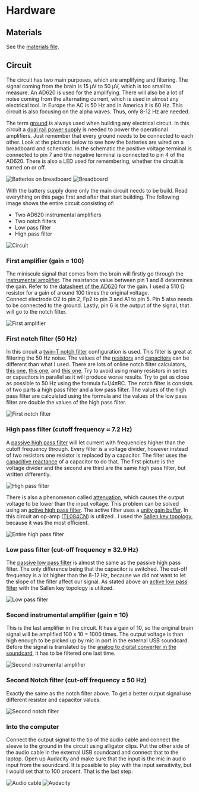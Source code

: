 # Hardware

## Materials
See the [materials file](materials.md).

## Circuit
The circuit has two main purposes, which are amplifying and filtering. The signal coming from the brain is 15 μV to 50 μV, which is too small to measure. An AD620 is used for the amplifying. There will also be a lot of noise coming from the alternating current, which is used in almost any electrical tool. In Europe the AC is 50 Hz and in America it is 60 Hz. This circuit is also focusing on the alpha waves. Thus, only 8-12 Hz are needed.

The term [ground](https://www.build-electronic-circuits.com/what-is-ground/) is always used when building any electrical circuit. In this circuit a [dual rail power supply](https://www.youtube.com/watch?v=jiWKQEOSgIs) is needed to power the operational amplifiers. Just remember that every ground needs to be connected to each other. Look at the pictures below to see how the batteries are wired on a breadboard and schematic. In the schematic the positive voltage terminal is connected to pin 7 and the negative terminal is connected to pin 4 of the AD620. There is also a LED used for remembering, whether the circuit is turned on or off. 

![Batteries on breadboard](../images/batteries_on_breadboard.png "Batteries on breadboard")
![Breadboard](../images/breadboard.jpg "Breadboard")

With the battery supply done only the main circuit needs to be build. Read everything on this page first and after that start building. The following image shows the entire circuit consisting of:
- Two AD620 instrumental amplifiers
- Two notch filters
- Low pass filter
- High pass filter 

![Circuit](../images/circuit.png "Circuit")

### First amplifier (gain ≈ 100)
The miniscule signal that comes from the brain will firstly go through the [instrumental amplifier](https://www.youtube.com/watch?v=NvyDw8ZpLd0). The resistance value between pin 1 and 8 determines the gain. Refer to the [datasheet of the AD620](https://www.analog.com/media/en/technical-documentation/data-sheets/ad620.pdf) for the gain. I used a 510 Ω resistor for a gain of around 100 times the original voltage.  
Connect electrode O2 to pin 2, Fp2 to pin 3 and A1 to pin 5. Pin 5 also needs to be connected to the ground. Lastly, pin 6 is the output of the signal, that will go to the notch filter.

![First amplifier](../images/first_amplifier.png "First amplifier")

### First notch filter (50 Hz)
In this circuit a [twin-T notch filter](https://www.electronics-tutorials.ws/filter/band-stop-filter.html) configuration is used. This filter is great at filtering the 50 Hz noise. The values of the [resistors](https://www.youtube.com/watch?v=G3H5lKoWPpY) and [capacitors](https://www.youtube.com/watch?v=f_MZNsEqyQw) can be different than what I used. There are lots of online notch filter calculators, [this one](https://www.changpuak.ch/electronics/Active_Notch_Filter.php), [this one](https://www.falstad.com/circuit/e-twint.html), and [this one](http://www.learningaboutelectronics.com/Articles/Notch-filter-calculator.php#answer1). Try to avoid using many resistors in series or capacitors in parallel as it will produce worse results. Try to get as close as possible to 50 Hz using the formula f=1/4πRC. The notch filter is consists of two parts a high pass filter and a low pass filter. The values of the high pass filter are calculated using the formula and the values of the low pass filter are double the values of the high pass filter. 

![First notch filter](../images/first_notch_filter.png "First notch filter")

### High pass filter (cutoff frequency ≈ 7.2 Hz)
A [passive high pass filter](https://www.electronics-tutorials.ws/filter/filter_3.html) will let current with frequencies higher than the cutoff frequency through. Every filter is a voltage divider, however instead of two resistors one resistor is replaced by a capacitor. The filter uses the [capacitive reactance](https://www.electronics-tutorials.ws/filter/filter_1.html) of a capacitor to do that. The first picture is the voltage divider and the second are third are the same high pass filter, but written differently. 

![High pass filter](../images/high_pass_filter.png "High pass filter")

There is also a phenomenon called [attenuation](https://www.analogictips.com/what-is-signal-attenuation/), which causes the output voltage to be lower than the input voltage. This problem can be solved using an [active high pass filter](https://www.electronics-tutorials.ws/filter/filter_6.html). The active filter uses a [unity gain buffer](https://www.youtube.com/watch?v=_o4ScgRZtNI&list=PLYOzRtEd5NhPRT5-c5eZEeUGodW_Rb_c6&index=7). In this circuit an op-amp  ([TL084CN](https://www.ti.com/lit/ds/symlink/tl082a.pdf?ts=1699103154231&ref_url=https%253A%252F%252Fwww.ti.com%252Fproduct%252FTL082A%252Fpart-details%252FTL082ACP)) is utilized . I used the [Sallen key topology](https://www.electronics-tutorials.ws/filter/sallen-key-filter.html), because it was the most efficient.

![Entire high pass filter](../images/entire_high_pass_filter.png "Entire h pass filter")

### Low pass filter (cut-off frequency ≈ 32.9 Hz)
The [passive low pass filter](https://www.electronics-tutorials.ws/filter/filter_2.html) is almost the same as the passive high pass filter. The only difference being that the capacitor is switched. The cut-off frequency is a lot higher than the 8-12 Hz, because we did not want to let the slope of the filter affect our signal. As stated above an [active low pass filter](https://www.electronics-tutorials.ws/filter/filter_5.html) with the Sallen key topology is utilized. 

![Low pass filter](../images/low_pass_filter.png "Low pass filter")

### Second instrumental amplifier (gain = 10)
This is the last amplifier in the circuit. It has a gain of 10, so the original brain signal will be amplified 100 x 10 = 1000 times. The output voltage is than high enough to be picked up by mic in port in the external USB soundcard. Before the signal is translated by the [analog to digital converter in the soundcard](https://en.wikipedia.org/wiki/Analog-to-digital_converter), it has to be filtered one last time. 

![Second instrumental amplifier](../images/second_instrumental_amplifier.png "Second instrumental amplifier")

### Second Notch filter (cut-off frequency = 50 Hz)
Exactly the same as the notch filter above. To get a better output signal use different resistor and capacitor values.

![Second notch filter](../images/second_notch_filter.png "Second notch filter")

### Into the computer
Connect the output signal to the tip of the audio cable and connect the sleeve to the ground in the circuit using alligator clips. Put the other side of the audio cable in the external USB soundcard and connect that to the laptop. Open up Audacity and make sure that the input is the mic in audio input from the soundcard. It is possible to play with the input sensitivity, but I would set that to 100 procent. That is the last step. 

![Audio cable](../images/audio_cable.jpg "Audio cable")
![Audacity](../images/audacity.png "Audacity")